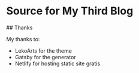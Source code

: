 # Source for My Third Blog



## Thanks

My thanks to:
 * LekoArts for the theme
 * Gatsby for the generator
 * Netlify for hosting static site gratis
